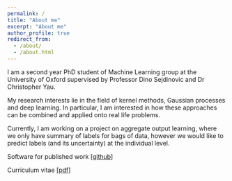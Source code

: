 ```yaml
---
permalink: /
title: "About me"
excerpt: "About me"
author_profile: true
redirect_from: 
  - /about/
  - /about.html
---
```

I am a second year PhD student of Machine Learning group at the University of Oxford supervised by Professor Dino Sejdinovic and Dr Christopher Yau. 

My research interests lie in the field of kernel methods, Gaussian processes and deep learning. In particular, I am interested in how these approaches can be combined and applied onto real life problems. 

Currently, I am working on a project on aggregate output learning, where we only have summary of labels for bags of data, however we would like to predict labels (and its uncertainty) at the individual level. 

Software for published work [[github](https://github.com/hcllaw)]

Curriculum vitae [[pdf](http://hcllaw.github.io/files/leon-cv-2.pdf)]

